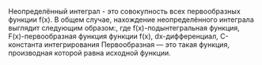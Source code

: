 Неопределённый интеграл - это совокупность всех первообразных функции f(x). 
В общем случае, нахождение неопределённого интеграла выглядит следующим образом:, где f(x)-подынтегральная функция, F(x)-первообразная функция функции f(x), dx-дифференциал, C-константа интегрирования
Первообразная — это такая функция, производная которой равна исходной функции.

